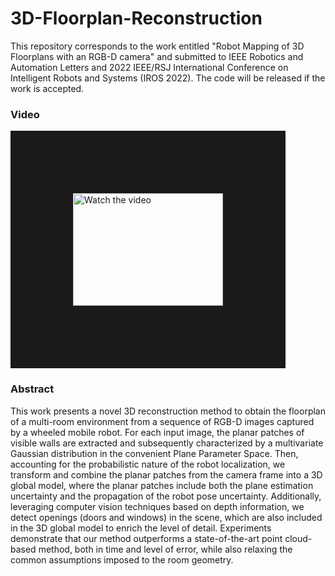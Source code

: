# 3D-Floorplan-Reconstruction

This repository corresponds to the work entitled "Robot Mapping of 3D Floorplans with an RGB-D camera" and submitted to IEEE Robotics and Automation Letters and 2022 IEEE/RSJ International Conference on Intelligent Robots and Systems (IROS 2022). The code will be released if the work is accepted.

### Video

<a href="http://www.youtube.com/watch?feature=player_embedded&v=GkjAFzaJcjs" target="_blank">
 <img src="http://img.youtube.com/vi/GkjAFzaJcjs/mqdefault.jpg" alt="Watch the video" width="240" height="180" border="100" />
</a>

### Abstract

This work presents a novel 3D reconstruction method to obtain the floorplan of a multi-room environment from a sequence of RGB-D images captured by a wheeled mobile robot. For each input image, the planar patches of visible walls are extracted and subsequently characterized by a multivariate Gaussian distribution in the convenient Plane Parameter Space. Then, accounting for the probabilistic nature of the robot localization, we transform and combine the planar patches from the camera frame into a 3D global model, where the planar patches include both the plane estimation uncertainty and the propagation of the robot pose uncertainty. Additionally, leveraging computer vision techniques based on depth information, we detect openings (doors and windows) in the scene, which are also included in the 3D global model to enrich the level of detail. Experiments demonstrate that our method outperforms a state-of-the-art point cloud-based method, both in time and level of error, while also relaxing the common assumptions imposed to the room geometry.
